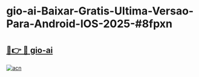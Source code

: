# gio-ai-Baixar-Gratis-Ultima-Versao-Para-Android-IOS-2025-#8fpxn

# <h2><a href="https://ainizakaria.my?title=gio-ai&ref=24M">🔗👉 🔴 gio-ai</a></h2>

[![acn](https://github.com/user-attachments/assets/0f9c940e-d8b0-45ae-aac7-cd30a18b3e1c)](https://ainizakaria.my?title=gio-ai&ref=24M)

